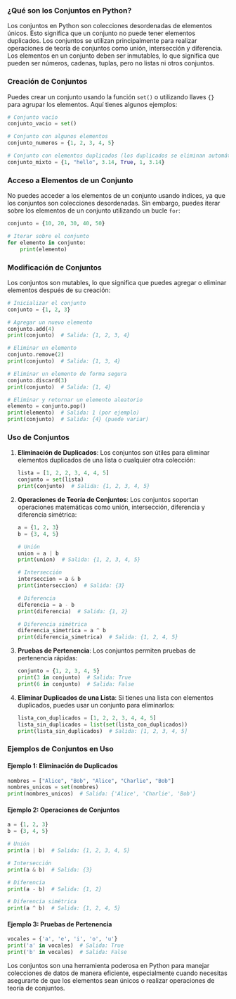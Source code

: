 ### ¿Qué son los Conjuntos en Python?

Los conjuntos en Python son colecciones desordenadas de elementos únicos. Esto significa que un conjunto no puede tener elementos duplicados. Los conjuntos se utilizan principalmente para realizar operaciones de teoría de conjuntos como unión, intersección y diferencia. Los elementos en un conjunto deben ser inmutables, lo que significa que pueden ser números, cadenas, tuplas, pero no listas ni otros conjuntos.

### Creación de Conjuntos

Puedes crear un conjunto usando la función `set()` o utilizando llaves `{}` para agrupar los elementos. Aquí tienes algunos ejemplos:

```python
# Conjunto vacío
conjunto_vacio = set()

# Conjunto con algunos elementos
conjunto_numeros = {1, 2, 3, 4, 5}

# Conjunto con elementos duplicados (los duplicados se eliminan automáticamente)
conjunto_mixto = {1, "hello", 3.14, True, 1, 3.14}
```

### Acceso a Elementos de un Conjunto

No puedes acceder a los elementos de un conjunto usando índices, ya que los conjuntos son colecciones desordenadas. Sin embargo, puedes iterar sobre los elementos de un conjunto utilizando un bucle `for`:

```python
conjunto = {10, 20, 30, 40, 50}

# Iterar sobre el conjunto
for elemento in conjunto:
    print(elemento)
```

### Modificación de Conjuntos

Los conjuntos son mutables, lo que significa que puedes agregar o eliminar elementos después de su creación:

```python
# Inicializar el conjunto
conjunto = {1, 2, 3}

# Agregar un nuevo elemento
conjunto.add(4)
print(conjunto)  # Salida: {1, 2, 3, 4}

# Eliminar un elemento
conjunto.remove(2)
print(conjunto)  # Salida: {1, 3, 4}

# Eliminar un elemento de forma segura
conjunto.discard(3)
print(conjunto)  # Salida: {1, 4}

# Eliminar y retornar un elemento aleatorio
elemento = conjunto.pop()
print(elemento)  # Salida: 1 (por ejemplo)
print(conjunto)  # Salida: {4} (puede variar)
```

### Uso de Conjuntos

1. **Eliminación de Duplicados**:
   Los conjuntos son útiles para eliminar elementos duplicados de una lista o cualquier otra colección:

   ```python
   lista = [1, 2, 2, 3, 4, 4, 5]
   conjunto = set(lista)
   print(conjunto)  # Salida: {1, 2, 3, 4, 5}
   ```

2. **Operaciones de Teoría de Conjuntos**:
   Los conjuntos soportan operaciones matemáticas como unión, intersección, diferencia y diferencia simétrica:

   ```python
   a = {1, 2, 3}
   b = {3, 4, 5}

   # Unión
   union = a | b
   print(union)  # Salida: {1, 2, 3, 4, 5}

   # Intersección
   interseccion = a & b
   print(interseccion)  # Salida: {3}

   # Diferencia
   diferencia = a - b
   print(diferencia)  # Salida: {1, 2}

   # Diferencia simétrica
   diferencia_simetrica = a ^ b
   print(diferencia_simetrica)  # Salida: {1, 2, 4, 5}
   ```

3. **Pruebas de Pertenencia**:
   Los conjuntos permiten pruebas de pertenencia rápidas:

   ```python
   conjunto = {1, 2, 3, 4, 5}
   print(3 in conjunto)  # Salida: True
   print(6 in conjunto)  # Salida: False
   ```

4. **Eliminar Duplicados de una Lista**:
   Si tienes una lista con elementos duplicados, puedes usar un conjunto para eliminarlos:

   ```python
   lista_con_duplicados = [1, 2, 2, 3, 4, 4, 5]
   lista_sin_duplicados = list(set(lista_con_duplicados))
   print(lista_sin_duplicados)  # Salida: [1, 2, 3, 4, 5]
   ```

### Ejemplos de Conjuntos en Uso

#### Ejemplo 1: Eliminación de Duplicados

```python
nombres = ["Alice", "Bob", "Alice", "Charlie", "Bob"]
nombres_unicos = set(nombres)
print(nombres_unicos)  # Salida: {'Alice', 'Charlie', 'Bob'}
```

#### Ejemplo 2: Operaciones de Conjuntos

```python
a = {1, 2, 3}
b = {3, 4, 5}

# Unión
print(a | b)  # Salida: {1, 2, 3, 4, 5}

# Intersección
print(a & b)  # Salida: {3}

# Diferencia
print(a - b)  # Salida: {1, 2}

# Diferencia simétrica
print(a ^ b)  # Salida: {1, 2, 4, 5}
```

#### Ejemplo 3: Pruebas de Pertenencia

```python
vocales = {'a', 'e', 'i', 'o', 'u'}
print('a' in vocales)  # Salida: True
print('b' in vocales)  # Salida: False
```

Los conjuntos son una herramienta poderosa en Python para manejar colecciones de datos de manera eficiente, especialmente cuando necesitas asegurarte de que los elementos sean únicos o realizar operaciones de teoría de conjuntos.